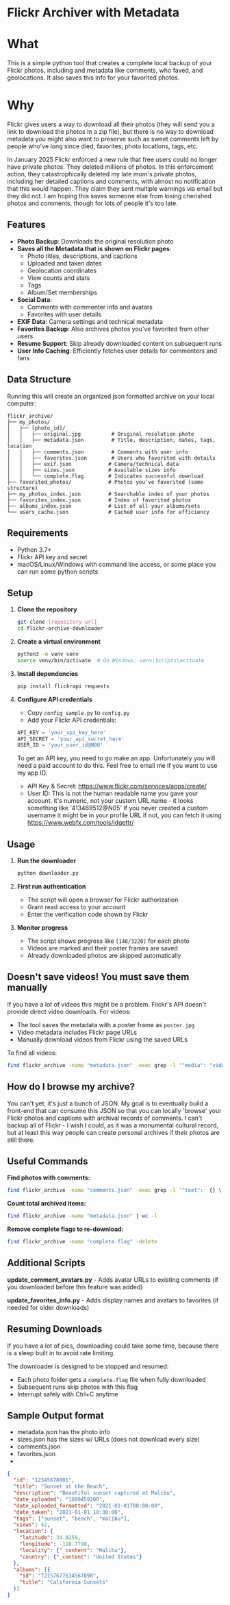 # Flickr Archiver with Metadata

# What

This is a simple python tool that creates a complete local backup of your Flickr photos, including and metadata like comments, who faved, and geolocations. It also saves this info for your favorited photos. 

# Why

Flickr gives users a way to download all their photos (they will send you a link to download the photos in a zip file), but there is no way to download metadata you might also want to preserve such as sweet comments left by people who've long since died, favorites, photo locations, tags, etc. 

In January 2025 Flickr enforced a new rule that free users could no longer have private photos. They deleted millions of photos.  In this enforcement action, they catastrophically deleted my late mom's private photos, including her detailed captions and comments, with almost no notification that this would happen. They claim they sent multiple warnings via email but they did not. I am hoping this saves someone else from losing cherished photos and comments, though for lots of people it's too late.

## Features

- **Photo Backup**: Downloads the original resolution photo
- **Saves all the Metadata that is shown on Flickr pages**: 
  - Photo titles, descriptions, and captions
  - Uploaded and taken dates
  - Geolocation coordinates
  - View counts and stats
  - Tags
  - Album/Set memberships
- **Social Data**: 
  - Comments with commenter info and avatars
  - Favorites with user details
- **EXIF Data**: Camera settings and technical metadata
- **Favorites Backup**: Also archives photos you've favorited from other users
- **Resume Support**: Skip already downloaded content on subsequent runs
- **User Info Caching**: Efficiently fetches user details for commenters and fans

## Data Structure

Running this will create an organized json formatted archive on your local computer:

```
flickr_archive/
├── my_photos/
│   ├── [photo_id]/
│   │   ├── original.jpg          # Original resolution photo
│   │   ├── metadata.json         # Title, description, dates, tags, location
│   │   ├── comments.json         # Comments with user info
│   │   ├── favorites.json        # Users who favorited with details
│   │   ├── exif.json            # Camera/technical data
│   │   ├── sizes.json           # Available sizes info
│   │   └── complete.flag        # Indicates successful download
├── favorited_photos/            # Photos you've favorited (same structure)
├── my_photos_index.json         # Searchable index of your photos
├── favorites_index.json         # Index of favorited photos
├── albums_index.json            # List of all your albums/sets
└── users_cache.json             # Cached user info for efficiency
```

## Requirements

- Python 3.7+
- Flickr API key and secret
- macOS/Linux/Windows with command line access, or some place you can run some python scripts

## Setup

1. **Clone the repository**
   ```bash
   git clone [repository-url]
   cd flickr-archive-downloader
   ```

2. **Create a virtual environment**
   ```bash
   python3 -m venv venv
   source venv/bin/activate  # On Windows: venv\Scripts\activate
   ```

3. **Install dependencies**
   ```bash
   pip install flickrapi requests
   ```

4. **Configure API credentials**
   - Copy `config_sample.py` to `config.py`
   - Add your Flickr API credentials:
   ```python
   API_KEY = 'your_api_key_here'
   API_SECRET = 'your_api_secret_here'  
   USER_ID = 'your_user_id@N00'
   ```
   
   To get an API key, you need to go make an app. Unfortunately you will need a paid account to do this. Feel free to email me if you want to use my app ID.
   - API Key & Secret: https://www.flickr.com/services/apps/create/
   - User ID: This is not the human readable name you gave your account, it's numeric, not your custom URL name - it looks something like '413469512@N05' If you never created a custom username it might be in your profile URL if not, you can fetch it using https://www.webfx.com/tools/idgettr/ 

## Usage

1. **Run the downloader**
   ```bash
   python downloader.py
   ```

2. **First run authentication**
   - The script will open a browser for Flickr authorization
   - Grant read access to your account
   - Enter the verification code shown by Flickr

3. **Monitor progress**
   - The script shows progress like `[148/3220]` for each photo
   - Videos are marked and their poster frames are saved
   - Already downloaded photos are skipped automatically

## Doesn't save videos! You must save them manually

If you have a lot of videos this might be a problem. 
Flickr's API doesn't provide direct video downloads. For videos:

- The tool saves the metadata with a poster frame as `poster.jpg`
- Video metadata includes Flickr page URLs
- Manually download videos from Flickr using the saved URLs

To find all videos:
```bash
find flickr_archive -name "metadata.json" -exec grep -l '"media": "video"' {} \;
```

## How do I browse my archive?

You can't yet, it's just a bunch of JSON. My goal is to eventually build a front-end that can consume this JSON so that you can locally 'browse' your Flickr photos and captions with archival records of comments. I can't backup all of Flickr - I wish I could, as it was a monumental cultural record, but at least this way people can create personal archives if their photos are still there.

## Useful Commands

**Find photos with comments:**
```bash
find flickr_archive -name "comments.json" -exec grep -l '"text":' {} \;
```

**Count total archived items:**
```bash
find flickr_archive -name "metadata.json" | wc -l
```

**Remove complete flags to re-download:**
```bash
find flickr_archive -name "complete.flag" -delete
```

## Additional Scripts

**update_comment_avatars.py** - Adds avatar URLs to existing comments (if you downloaded before this feature was added)

**update_favorites_info.py** - Adds display names and avatars to favorites (if needed for older downloads)

## Resuming Downloads

If you have a lot of pics, downloading could take some time, because there is a sleep built in to avoid rate limiting. 

The downloader is designed to be stopped and resumed:
- Each photo folder gets a `complete.flag` file when fully downloaded
- Subsequent runs skip photos with this flag
- Interrupt safely with Ctrl+C anytime

## Sample Output format 

- metadata.json has the photo info
- sizes.json has the sizes w/ URLs (does not download every size)
- comments.json 
- favorites.json
- 

```json
{
  "id": "12345678901",
  "title": "Sunset at the Beach",
  "description": "Beautiful sunset captured at Malibu",
  "date_uploaded": "1609459200",
  "date_uploaded_formatted": "2021-01-01T00:00:00",
  "date_taken": "2021-01-01 18:30:00",
  "tags": ["sunset", "beach", "malibu"],
  "views": 42,
  "location": {
    "latitude": 34.0259,
    "longitude": -118.7798,
    "locality": {"_content": "Malibu"},
    "country": {"_content": "United States"}
  },
  "albums": [{
    "id": "72157677634567890",
    "title": "California Sunsets"
  }]
}
```